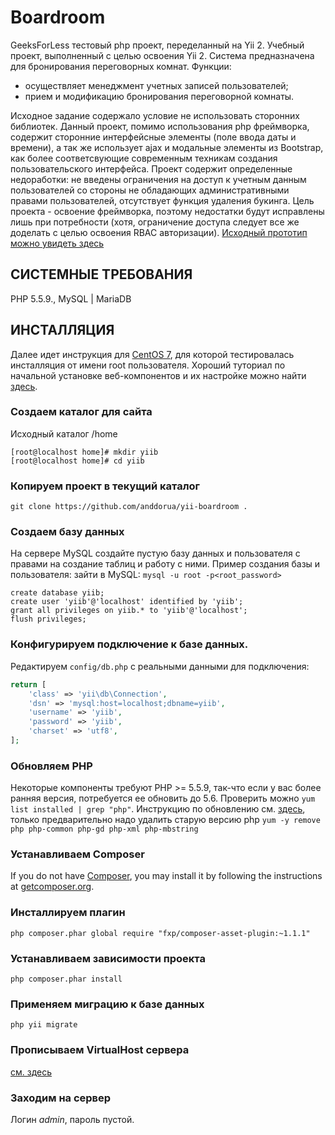 Boardroom
=========
GeeksForLess тестовый php проект, переделанный на Yii 2. Учебный проект, выполненный с целью освоения Yii 2.
Система предназначена для бронирования переговорных комнат.
Функции:
- осуществляет менеджмент учетных записей пользователей;
- прием и модификацию бронирования переговорной комнаты.

Исходное задание содержало условие не использовать сторонних библиотек. Данный проект, помимо использования php фреймворка, содержит сторонние интерфейсные элементы (поле ввода даты и времени), а так же использует ajax и модальные элементы из Bootstrap, как более соответсвующие современным техникам создания пользовательского интерфейса.
Проект содержит определенные недоработки: не введены ограничения на доступ к учетным данным пользователей со стороны не обладающих административными правами пользователей, отсутствует функция удаления букинга. Цель проекта - освоение фреймворка, поэтому недостатки будут исправлены лишь при потребности (хотя, ограничение доступа следует все же доделать с целью освоения RBAC авторизации).
[Исходный прототип можно увидеть здесь](https://github.com/anddorua/boardroom)

СИСТЕМНЫЕ ТРЕБОВАНИЯ
--------------------

PHP 5.5.9., MySQL | MariaDB


ИНСТАЛЛЯЦИЯ
-----------

Далее идет инструкция для [CentOS 7](https://virtualboxes.org/images/centos/), для которой тестировалась инсталляция от имени root пользователя. Хороший туториал по начальной установке веб-компонентов и их настройке можно найти [здесь](http://i-leon.ru/ustanovka-i-nastrojka-apache-php-mysql-na-centos-pma-i-ftp/).

### Создаем каталог для сайта
Исходный каталог /home
~~~
[root@localhost home]# mkdir yiib
[root@localhost home]# cd yiib
~~~

### Копируем проект в текущий каталог
~~~
git clone https://github.com/anddorua/yii-boardroom .
~~~

### Создаем базу данных
На сервере MySQL создайте пустую базу данных и пользователя с правами на создание таблиц и работу с ними.
    Пример создания базы и пользователя:
    зайти в MySQL: ```mysql -u root -p<root_password>```
~~~
create database yiib;
create user 'yiib'@'localhost' identified by 'yiib';
grant all privileges on yiib.* to 'yiib'@'localhost';
flush privileges;
~~~

### Конфигурируем подключение к базе данных.

   Редактируем `config/db.php` с реальными данными для подключения:

   ```php
   return [
       'class' => 'yii\db\Connection',
       'dsn' => 'mysql:host=localhost;dbname=yiib',
       'username' => 'yiib',
       'password' => 'yiib',
       'charset' => 'utf8',
   ];
   ```

### Обновляем PHP
Некоторые компоненты требуют PHP >= 5.5.9, так-что если у вас более ранняя версия, потребуется ее обновить до 5.6. Проверить можно ```yum list installed | grep "php"```. Инструкцию по обновлению см. [здесь](http://devdocs.magento.com/guides/v2.0/install-gde/prereq/php-centos.html), только предварительно надо удалить старую версию php ```yum -y remove php php-common php-gd php-xml php-mbstring```


### Устанавливаем Composer

If you do not have [Composer](http://getcomposer.org/), you may install it by following the instructions
at [getcomposer.org](http://getcomposer.org/doc/00-intro.md#installation-nix).

### Инсталлируем плагин
~~~
php composer.phar global require "fxp/composer-asset-plugin:~1.1.1"
~~~

### Устанавливаем зависимости проекта
~~~
php composer.phar install
~~~

### Применяем миграцию к базе данных
~~~
php yii migrate
~~~

### Прописываем VirtualHost сервера
[см. здесь](http://i-leon.ru/ustanovka-i-nastrojka-apache-php-mysql-na-centos-pma-i-ftp/)

### Заходим на сервер
Логин _admin_, пароль пустой.


